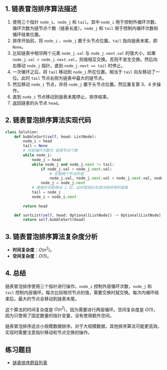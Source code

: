 ## 1. 链表冒泡排序算法描述

1. 使用三个指针 `node_i`、`node_j` 和 `tail`。其中 `node_i` 用于控制外循环次数，循环次数为链节点个数（链表长度）。`node_j` 和 `tail` 用于控制内循环次数和循环结束位置。
2. 排序开始前，将 `node_i` 、`node_j` 置于头节点位置。`tail` 指向链表末尾，即 `None`。
3. 比较链表中相邻两个元素 `node_j.val` 与 `node_j.next.val` 的值大小，如果 `node_j.val > node_j.next.val`，则值相互交换。否则不发生交换。然后向右移动 `node_j` 指针，直到 `node_j.next == tail` 时停止。
4. 一次循环之后，将 `tail` 移动到 `node_j` 所在位置。相当于 `tail` 向左移动了一位。此时 `tail` 节点右侧为链表中最大的链节点。
5. 然后移动 `node_i` 节点，并将 `node_j` 置于头节点位置。然后重复第 3、4 步操作。
6. 直到 `node_i` 节点移动到链表末尾停止，排序结束。
7. 返回链表的头节点 `head`。

## 2. 链表冒泡排序算法实现代码

```python
class Solution:
    def bubbleSort(self, head: ListNode):
        node_i = head
        tail = None
        # 外层循环次数为 链表节点个数
        while node_i:
            node_j = head
            while node_j and node_j.next != tail:
                if node_j.val > node_j.next.val:
                    # 交换两个节点的值
                    node_j.val, node_j.next.val = node_j.next.val, node_j.val
                node_j = node_j.next
            # 尾指针向前移动 1 位，此时尾指针右侧为排好序的链表
            tail = node_j
            node_i = node_i.next
            
        return head

    def sortList(self, head: Optional[ListNode]) -> Optional[ListNode]:
        return self.bubbleSort(head)
```

## 3. 链表冒泡排序算法复杂度分析

- **时间复杂度**：$O(n^2)$。
- **空间复杂度**：$O(1)$。

## 4. 总结

链表冒泡排序使用三个指针进行操作。`node_i` 控制外层循环次数，`node_j` 和 `tail` 控制内层循环。每次比较相邻节点的值，需要交换时就交换。每次内循环结束后，最大的节点会移动到链表末尾。

这个算法的时间复杂度是 $O(n^2)$，因为需要进行两层循环。空间复杂度是 $O(1)$，因为只使用了固定数量的指针变量，没有使用额外空间。

链表冒泡排序适合小规模数据排序。对于大规模数据，其他排序算法可能更高效。实现时需要注意指针移动和节点交换的操作。

## 练习题目

- [链表排序题目列表](https://github.com/ITCharge/AlgoNote/tree/main/docs/00_preface/00_06_categories_list.md#%E9%93%BE%E8%A1%A8%E6%8E%92%E5%BA%8F%E9%A2%98%E7%9B%AE)